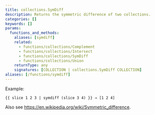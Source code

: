 ```yaml
---
title: collections.SymDiff
description: Returns the symmetric difference of two collections.
categories: []
keywords: []
params:
  functions_and_methods:
    aliases: [symdiff]
    related:
      - functions/collections/Complement
      - functions/collections/Intersect
      - functions/collections/SymDiff
      - functions/collections/Union
    returnType: any
    signatures: [COLLECTION | collections.SymDiff COLLECTION]
aliases: [/functions/symdiff]
---
```


Example:

```go-html-template
{{ slice 1 2 3 | symdiff (slice 3 4) }} → [1 2 4]
```

Also see <https://en.wikipedia.org/wiki/Symmetric_difference>.

